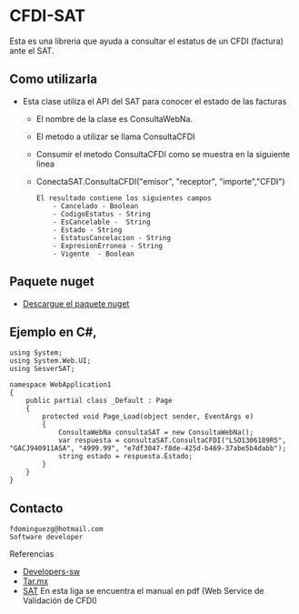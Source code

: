 # CFDI-SAT

Esta es una libreria que ayuda a consultar el estatus de un CFDI (factura) ante el SAT.

## Como utilizarla

- Esta clase utiliza el API del SAT para conocer el estado de las facturas

    - El nombre de la clase es ConsultaWebNa.
    - El metodo a utilizar se llama ConsultaCFDI
    - Consumir el metodo ConsultaCFDI como se muestra en la siguiente linea
    -   ConectaSAT.ConsultaCFDI("emisor", "receptor", "importe","CFDI")
            
            El resultado contiene los siguientes campos
                - Cancelado - Boolean
                - CodigoEstatus - String
                - EsCancelable -  String
                - Estado - String
                - EstatusCancelacion - String
                - ExpresionErronea - String
                - Vigente  - Boolean

## Paquete nuget
- [Descargue el paquete nuget](https://www.nuget.org/packages/CFDI-SAT)

## Ejemplo en C#, 

```
using System;
using System.Web.UI;
using SesverSAT;

namespace WebApplication1
{
    public partial class _Default : Page
    {
        protected void Page_Load(object sender, EventArgs e)
        {
            ConsultaWebNa consultaSAT = new ConsultaWebNa();
            var respuesta = consultaSAT.ConsultaCFDI("LSO1306189R5", "GACJ940911ASA", "4999.99", "e7df3047-f8de-425d-b469-37abe5b4dabb");
            string estado = respuesta.Estado;
        }
    }
}
```


## Contacto

```
fdominguezg@hotmail.com
Software developer
```

Referencias
 - [Developers-sw](https://developers.sw.com.mx/knowledge-base/servicio-publico-de-consulta-estatus-cfdi-sat/)
 - [Tar.mx](https://tar.mx/archivo/2018/validar-folio-fiscal-cfdi-con-php-directo-del-sat-2018.html)
 - [SAT](https://www.sat.gob.mx/consulta/71663/conoce-los-servicios-especializados-de-validacion) En esta liga se encuentra el manual en pdf (Web Service de Validación de CFDI)
